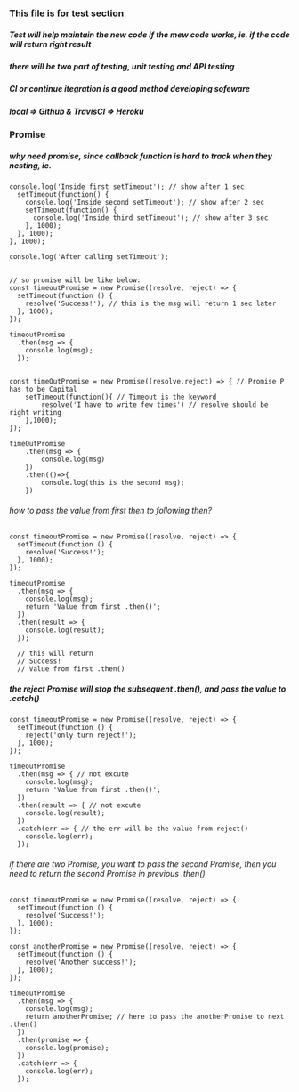 ### This file is for test section

##### Test will help maintain the new code if the mew code works, ie. if the code will return right result

##### there will be two part of testing, unit testing and API testing

##### CI or continue itegration is a good method developing sofeware

##### local => Github & TravisCI => Heroku



### Promise

##### why need promise, since callback function is hard to track when they nesting, ie. 

```
console.log('Inside first setTimeout'); // show after 1 sec
  setTimeout(function() {
    console.log('Inside second setTimeout'); // show after 2 sec
    setTimeout(function() {
      console.log('Inside third setTimeout'); // show after 3 sec
    }, 1000);
  }, 1000);
}, 1000);

console.log('After calling setTimeout');


// so promise will be like below:
const timeoutPromise = new Promise((resolve, reject) => {
  setTimeout(function () {
    resolve('Success!'); // this is the msg will return 1 sec later
  }, 1000);
});

timeoutPromise
  .then(msg => {
    console.log(msg);
  });


const timeOutPromise = new Promise((resolve,reject) => { // Promise P has to be Capital
    setTimeout(function(){ // Timeout is the keyword
        resolve('I have to write few times') // resolve should be right writing
    },1000);
});

timeOutPromise
    .then(msg => {
        console.log(msg)
    })
    .then(()=>{
        console.log(this is the second msg);
    })
```

###### how to pass the value from first then to following then?

```
const timeoutPromise = new Promise((resolve, reject) => {
  setTimeout(function () {
    resolve('Success!');
  }, 1000);
});

timeoutPromise
  .then(msg => {
    console.log(msg);
    return 'Value from first .then()';
  })
  .then(result => {
    console.log(result);
  });

  // this will return 
  // Success!
  // Value from first .then()
```


##### the reject Promise will stop the subsequent .then(), and pass the value to .catch()

```
const timeoutPromise = new Promise((resolve, reject) => {
  setTimeout(function () {
    reject('only turn reject!');
  }, 1000);
});

timeoutPromise
  .then(msg => { // not excute
    console.log(msg);
    return 'Value from first .then()';
  })
  .then(result => { // not excute
    console.log(result);
  })
  .catch(err => { // the err will be the value from reject()
    console.log(err);
  });

```


###### if there are two Promise, you want to pass the second Promise, then you need to return the second Promise in previous .then()

```
const timeoutPromise = new Promise((resolve, reject) => {
  setTimeout(function () {
    resolve('Success!');
  }, 1000);
});

const anotherPromise = new Promise((resolve, reject) => {
  setTimeout(function () {
    resolve('Another success!');
  }, 1000);
});

timeoutPromise
  .then(msg => {
    console.log(msg);
    return anotherPromise; // here to pass the anotherPromise to next .then()
  })
  .then(promise => {
    console.log(promise);
  })
  .catch(err => {
    console.log(err);
  });

```